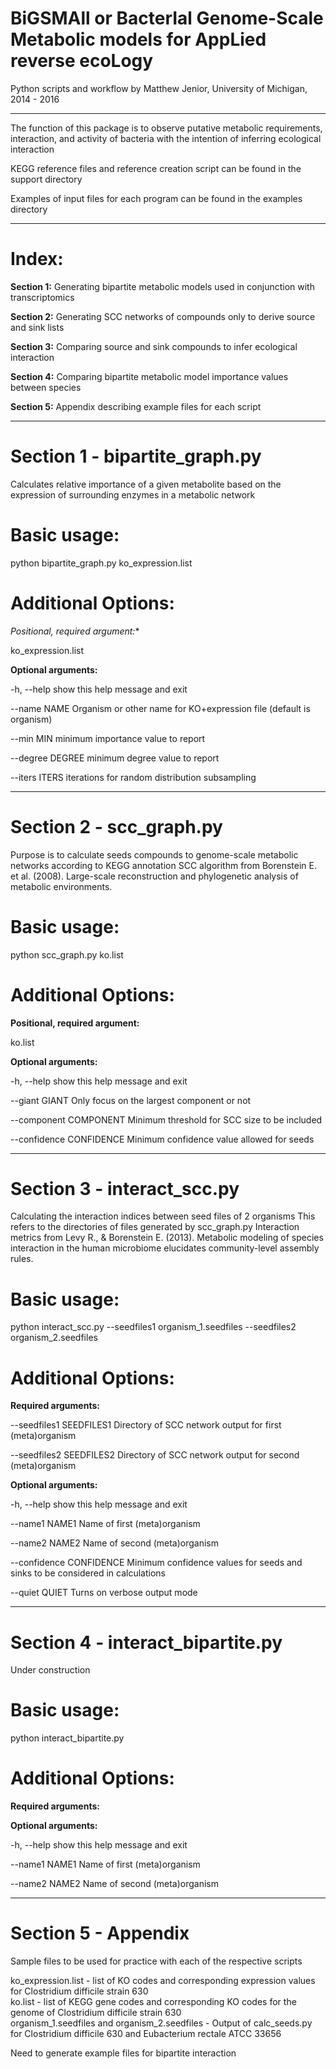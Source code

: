 BiGSMAll or BacterIal Genome-Scale Metabolic models for AppLied reverse ecoLogy
============

Python scripts and workflow by Matthew Jenior, University of Michigan, 2014 - 2016

---------------------------------------------------------------------------

The function of this package is to observe putative metabolic requirements, interaction, and activity of bacteria with the intention of inferring ecological interaction

KEGG reference files and reference creation script can be found in the support directory

Examples of input files for each program can be found in the examples directory

---------------------------------------------------------------------------

# Index:

**Section 1:**  Generating bipartite metabolic models used in conjunction with transcriptomics

**Section 2:**  Generating SCC networks of compounds only to derive source and sink lists

**Section 3:**  Comparing source and sink compounds to infer ecological interaction

**Section 4:**  Comparing bipartite metabolic model importance values between species

**Section 5:**  Appendix describing example files for each script

---------------------------------------------------------------------------

# Section 1 - bipartite_graph.py
Calculates relative importance of a given metabolite based on the expression of surrounding enzymes in a metabolic network

# Basic usage:
python bipartite_graph.py ko_expression.list

# Additional Options:
*Positional, required argument:**

ko_expression.list

**Optional arguments:**

-h, --help		show this help message and exit

--name NAME		Organism or other name for KO+expression file (default is organism)

--min MIN		minimum importance value to report

--degree DEGREE		minimum degree value to report

--iters ITERS		iterations for random distribution subsampling
  
---------------------------------------------------------------------------

# Section 2 - scc_graph.py
Purpose is to calculate seeds compounds to genome-scale metabolic networks according to KEGG annotation
SCC algorithm from Borenstein E. et al. (2008). Large-scale reconstruction and phylogenetic analysis of metabolic environments.

# Basic usage:
python scc_graph.py ko.list

# Additional Options:
**Positional, required argument:**

ko.list

**Optional arguments:**

-h, --help	show this help message and exit

--giant GIANT	Only focus on the largest component or not

--component COMPONENT	Minimum threshold for SCC size to be included

--confidence CONFIDENCE		Minimum confidence value allowed for seeds

---------------------------------------------------------------------------

# Section 3 - interact_scc.py

Calculating the interaction indices between seed files of 2 organisms
This refers to the directories of files generated by scc_graph.py
Interaction metrics from Levy R., & Borenstein E. (2013). Metabolic modeling of species 
interaction in the human microbiome elucidates community-level assembly rules.

# Basic usage:
python interact_scc.py --seedfiles1 organism_1.seedfiles --seedfiles2 organism_2.seedfiles

# Additional Options:
**Required arguments:**

--seedfiles1 SEEDFILES1		 Directory of SCC network output for first (meta)organism

--seedfiles2 SEEDFILES2		Directory of SCC network output for second (meta)organism

**Optional arguments:**

-h, --help		show this help message and exit

--name1 NAME1		Name of first (meta)organism

--name2 NAME2		Name of second (meta)organism

--confidence CONFIDENCE		Minimum confidence values for seeds and sinks to be considered in calculations

--quiet QUIET		Turns on verbose output mode

---------------------------------------------------------------------------

# Section 4 - interact_bipartite.py

Under construction

# Basic usage:
python interact_bipartite.py 

# Additional Options:
**Required arguments:**


**Optional arguments:**

-h, --help		show this help message and exit

--name1 NAME1		Name of first (meta)organism

--name2 NAME2		Name of second (meta)organism


---------------------------------------------------------------------------

# Section 5 - Appendix

Sample files to be used for practice with each of the respective scripts

ko_expression.list - list of KO codes and corresponding expression values for Clostridium difficile strain 630   
ko.list - list of KEGG gene codes and corresponding KO codes for the genome of Clostridium difficile strain 630   
organism_1.seedfiles and organism_2.seedfiles - Output of calc_seeds.py for Clostridium difficile 630 and Eubacterium rectale ATCC 33656   

Need to generate example files for bipartite interaction
